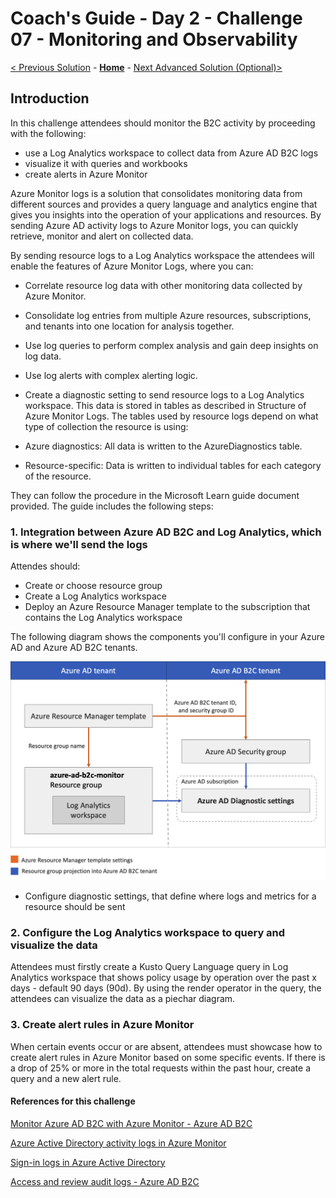 # Coach's Guide - Day 2 - Challenge 07 - Monitoring and Observability

 [< Previous Solution](./Solution_D2_06.md) - **[Home](./README.md)** - [Next Advanced Solution (Optional)>](./Solution_D2_08.md)


 ## Introduction

In this challenge attendees should monitor the B2C activity by proceeding with the following:
- use a Log Analytics workspace to collect data from Azure AD B2C logs
- visualize it with queries and workbooks
- create alerts in Azure Monitor

Azure Monitor logs is a solution that consolidates monitoring data from different sources and provides a query language and analytics engine that gives you insights into the operation of your applications and resources. By sending Azure AD activity logs to Azure Monitor logs, you can quickly retrieve, monitor and alert on collected data.

By sending resource logs to a Log Analytics workspace the attendees will enable the features of Azure Monitor Logs, where you can:

- Correlate resource log data with other monitoring data collected by Azure Monitor.
- Consolidate log entries from multiple Azure resources, subscriptions, and tenants into one location for analysis together.
- Use log queries to perform complex analysis and gain deep insights on log data.
- Use log alerts with complex alerting logic.
- Create a diagnostic setting to send resource logs to a Log Analytics workspace. This data is stored in tables as described in Structure of Azure Monitor Logs. The tables used by resource logs depend on what type of collection the resource is using:

- Azure diagnostics: All data is written to the AzureDiagnostics table.
- Resource-specific: Data is written to individual tables for each category of the resource.

They can follow the procedure in the Microsoft Learn guide document provided. The guide includes the following steps:

### 1. Integration between Azure AD B2C and Log Analytics, which is where we'll send the logs

Attendes should:
- Create or choose resource group
- Create a Log Analytics workspace
- Deploy an Azure Resource Manager template to the subscription that contains the Log Analytics workspace

The following diagram shows the components you'll configure in your Azure AD and Azure AD B2C tenants.

![Resource Group Projection](../Resources/Images/resource-group-projection.png)

- Configure diagnostic settings, that define where logs and metrics for a resource should be sent


### 2. Configure the Log Analytics workspace to query and visualize the data

Attendees must firstly create a  Kusto Query Language query in Log Analytics workspace that shows policy usage by operation over the past x days - default 90 days (90d).
By using the render operator in the query, the attendees can visualize the data as a piechar diagram.


### 3. Create alert rules in Azure Monitor 

When certain events occur or are absent, attendees must showcase how to create alert rules in Azure Monitor based on some specific events. If there is a drop of 25% or more in the total requests within the past hour, create a query and a new alert rule.



 #### References for this challenge

 
[Monitor Azure AD B2C with Azure Monitor - Azure AD B2C](https://docs.microsoft.com/en-us/azure/active-directory-b2c/azure-monitor) 

[Azure Active Directory activity logs in Azure Monitor](https://docs.microsoft.com/en-us/azure/active-directory/reports-monitoring/concept-activity-logs-azure-monitor)

[Sign-in logs in Azure Active Directory](https://docs.microsoft.com/en-us/azure/active-directory/reports-monitoring/concept-sign-ins)

[Access and review audit logs - Azure AD B2C](https://docs.microsoft.com/en-us/azure/active-directory-b2c/view-audit-logs)